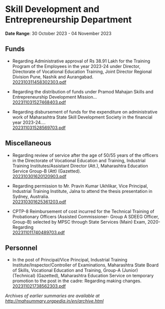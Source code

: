 # Skill Development and Entrepreneurship Department

**Date Range**: 30 October 2023 - 04 November 2023


## Funds
- Regarding Administrative approval of Rs 38.91 Lakh for the Training Program of the Employees in the year 2023-24 under Director, Directorate of Vocational Education Training, Joint Director Regional Division Pune, Nashik and Aurangabad.\
  [202310311458302303.pdf](https://gr.maharashtra.gov.in/Site/Upload/Government%20Resolutions/English/202310311458302303.pdf)

- Regarding the distribution of funds under Pramod Mahajan Skills and Entrepreneurship Development Mission...\
  [202311031527468403.pdf](https://gr.maharashtra.gov.in/Site/Upload/Government%20Resolutions/English/202311031527468403.pdf)

- Regarding disbursement of funds for the expenditure on administrative work of Maharashtra State Skill Development Society in the financial year 2023-24....\
  [202311031528569703.pdf](https://gr.maharashtra.gov.in/Site/Upload/Government%20Resolutions/English/202311031528569703.pdf)

## Miscellaneous
- Regarding review of service after the age of 50/55 years of the officers in the Directorate of Vocational Education and Training, Industrial Training Institutes/Assistant Director (Att.), Maharashtra Education Service Group-B (Att) (Gazetted).\
  [202310301620120903.pdf](https://gr.maharashtra.gov.in/Site/Upload/Government%20Resolutions/English/202310301620120903.pdf)

- Regarding permission to Mr. Pravin Kumar Ukhlikar, Vice Principal, Industrial Training Institute, Jalna to attend the thesis presentation in Sydney, Australia.\
  [202310301625361203.pdf](https://gr.maharashtra.gov.in/Site/Upload/Government%20Resolutions/English/202310301625361203.pdf)

- CPTP-8 Reimbursement of cost incurred for the Technical Training of Probationary Officers (Assisted Commissioner- Group A SDEEG Officer, Group-B) selected by MPSC through State Services (Main) Exam, 2020- Regarding\
  [202311011740489703.pdf](https://gr.maharashtra.gov.in/Site/Upload/Government%20Resolutions/English/202311011740489703.pdf)

## Personnel
- In the post of Principal/Vice Principal, Industrial Training Institute/Inspector/Controller of Examinations, Maharashtra State Board of Skills, Vocational Education and Training, Group-A (Junior) (Technical) (Gazetted), Maharashtra Education Service on temporary promotion to the post in the cadre: Regarding making changes.\
  [202311021738562303.pdf](https://gr.maharashtra.gov.in/Site/Upload/Government%20Resolutions/English/202311021738562303.pdf)


*Archives of earlier summaries are available at http://mahsummary.orgpedia.in/en/archive.html*